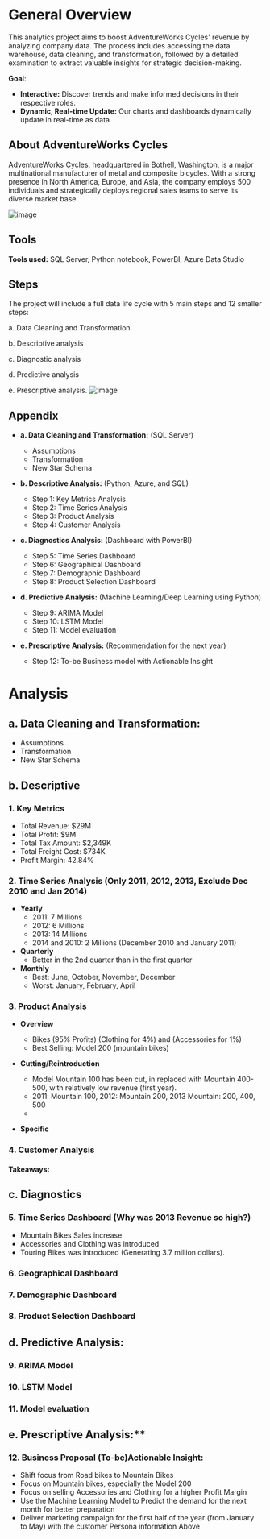# General Overview
This analytics project aims to boost AdventureWorks Cycles' revenue by analyzing company data. The process includes accessing the data warehouse, data cleaning, and transformation, followed by a detailed examination to extract valuable insights for strategic decision-making.

**Goal**: 
* **Interactive:** Discover trends and make informed decisions in their respective roles.
* **Dynamic, Real-time Update:**  Our charts and dashboards dynamically update in real-time as data

## About AdventureWorks Cycles
AdventureWorks Cycles, headquartered in Bothell, Washington, is a major multinational manufacturer of metal and composite bicycles. With a strong presence in North America, Europe, and Asia, the company employs 500 individuals and strategically deploys regional sales teams to serve its diverse market base.

![image](https://github.com/MarkPhamm/Adventureworks-Analytics/assets/99457952/677fbdee-9968-4ad1-b424-100208ade77e)


## Tools
**Tools used:** SQL Server, Python notebook, PowerBI, Azure Data Studio

## Steps

The project will include a full data life cycle with 5 main steps and 12 smaller steps: 

a. Data Cleaning and Transformation

b. Descriptive analysis

c. Diagnostic analysis

d. Predictive analysis

e. Prescriptive analysis.
![image](https://github.com/MarkPhamm/Adventureworks-Analytics/assets/99457952/f51e16de-879d-4317-9ba5-f6cb0101cd85)

## Appendix
* **a. Data Cleaning and Transformation:** (SQL Server)
  * Assumptions
  * Transformation
  * New Star Schema
   
* **b. Descriptive Analysis:** (Python, Azure, and SQL)
  * Step 1: Key Metrics Analysis
  * Step 2: Time Series Analysis
  * Step 3: Product Analysis
  * Step 4: Customer Analysis
 
* **c. Diagnostics Analysis:** (Dashboard with PowerBI)
  * Step 5: Time Series Dashboard
  * Step 6: Geographical Dashboard
  * Step 7: Demographic Dashboard
  * Step 8: Product Selection Dashboard
  
* **d. Predictive Analysis:** (Machine Learning/Deep Learning using Python)
  * Step 9: ARIMA Model
  * Step 10: LSTM Model
  * Step 11: Model evaluation
  
* **e. Prescriptive Analysis:** (Recommendation for the next year)
  * Step 12: To-be Business model with Actionable Insight

# Analysis
## a. Data Cleaning and Transformation:
  * Assumptions
  * Transformation
  * New Star Schema

## b. Descriptive

### 1. Key Metrics
 - Total Revenue: $29M
 - Total Profit: $9M
 - Total Tax Amount: $2,349K
 - Total Freight Cost: $734K
 - Profit Margin: 42.84%

### 2. Time Series Analysis (Only 2011, 2012, 2013, Exclude Dec 2010 and Jan 2014)
- **Yearly**
    - 2011: 7 Millions
    - 2012: 6 Millions
    - 2013: 14 Millions
    - 2014 and 2010: 2 Millions (December 2010 and January 2011)
- **Quarterly**
    - Better in the 2nd quarter than in the first quarter
- **Monthly**
    - Best: June, October, November, December
    - Worst: January, February, April

### 3. Product Analysis
- **Overview**
  - Bikes (95% Profits) (Clothing for 4%) and (Accessories for 1%)
  - Best Selling: Model 200 (mountain bikes)
- **Cutting/Reintroduction**
  - Model Mountain 100 has been cut, in replaced with Mountain 400-500, with relatively low revenue (first year).
  - 2011: Mountain 100,  2012: Mountain 200, 2013 Mountain: 200, 400, 500
  - 

- **Specific**
### 4. Customer Analysis
#### Takeaways: 

## c. Diagnostics
### 5. Time Series Dashboard (Why was 2013 Revenue so high?)
- Mountain Bikes Sales increase
- Accessories and Clothing was introduced
- Touring Bikes was introduced (Generating 3.7 million dollars).
### 6. Geographical Dashboard
### 7. Demographic Dashboard
### 8. Product Selection Dashboard


## d. Predictive Analysis:
### 9. ARIMA Model
### 10. LSTM Model 
### 11. Model evaluation

## e. Prescriptive Analysis:**
### 12. Business Proposal (To-be​)Actionable Insight:
* Shift focus from Road bikes to Mountain Bikes
* Focus on Mountain bikes, especially the Model 200
* Focus on selling Accessories and Clothing for a higher Profit Margin
* Use the Machine Learning Model to Predict the demand for the next month for better preparation
* Deliver marketing campaign for the first half of the year (from January to May) with the customer Persona information Above

